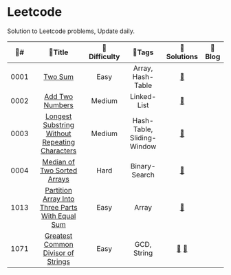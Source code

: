 # Leetcode
Solution to Leetcode problems, Update daily.

|   :dizzy:#   |   :blue_book:Title   |   :dart:Difficulty   |   :paperclip:Tags   |   :blue_book:Solutions   |   :page_with_curl:Blog   |
|   :------:   |   :--------------:   |   :--------------:   |   :-------------:   |   :------------------:   |   :------------------:   |
|0001|[Two Sum](https://leetcode-cn.com/problems/two-sum/)|Easy|Array, Hash-Table|[:book:](https://github.com/ArchieScott/Leetcode/blob/master/0001.%20Two%20Sum/0001%20Solution%20%26%20Code.cpp)||
|0002|[Add Two Numbers](https://leetcode-cn.com/problems/add-two-numbers/)|Medium|Linked-List|[:book:](https://github.com/ArchieScott/Leetcode/blob/master/0002.%20Add%20Two%20Numbers/0002%20Solution%20%26%20Code.cpp)||
|0003|[Longest Substring Without Repeating Characters](https://leetcode-cn.com/problems/longest-substring-without-repeating-characters/)|Medium|Hash-Table, Sliding-Window|[:book:](https://github.com/ArchieScott/Leetcode/blob/master/0003.%20Longest%20Substring%20Without%20Repeating%20Characters/0003%20Solution%20%26%20Code.cpp)||
|0004|[Median of Two Sorted Arrays](https://leetcode-cn.com/problems/median-of-two-sorted-arrays/)|Hard|Binary-Search|[:book:](https://github.com/ArchieScott/Leetcode/blob/master/0003.%20Longest%20Substring%20Without%20Repeating%20Characters/0003%20Solution%20%26%20Code.cpp)||
|1013|[Partition Array Into Three Parts With Equal Sum](https://leetcode-cn.com/problems/partition-array-into-three-parts-with-equal-sum/)|Easy|Array|[:book:](https://github.com/ArchieScott/Leetcode/blob/master/1013.%20Partition%20Array%20Into%20Three%20Parts%20With%20Equal%20Sum/1013%20Solution%20%26%20Code.cpp)||
|1071|[Greatest Common Divisor of Strings](https://leetcode-cn.com/problems/greatest-common-divisor-of-strings/)|Easy|GCD, String|[:book:](https://github.com/ArchieScott/Leetcode/blob/master/1071.%20Greatest%20Common%20Divisor%20of%20Strings/1071%20Solution%20%26%20Code%20-%20Method%201.cpp) [:book:](https://github.com/ArchieScott/Leetcode/blob/master/1071.%20Greatest%20Common%20Divisor%20of%20Strings/1071%20Solution%20%26%20Code%20-%20Method%202.cpp)||